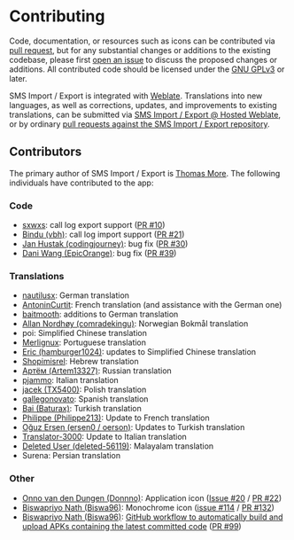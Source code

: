 # Contributing

Code, documentation, or resources such as icons can be contributed via [pull request](https://github.com/tmo1/sms-ie/pulls), but for any substantial changes or additions to the existing codebase, please first [open an issue](https://github.com/tmo1/sms-ie/issues) to discuss the proposed changes or additions. All contributed code should be licensed under the [GNU GPLv3](https://www.gnu.org/licenses/gpl-3.0.en.html) or later.

SMS Import / Export is integrated with [Weblate](https://weblate.org). Translations into new languages, as well as corrections, updates, and improvements to existing translations, can be submitted via [SMS Import / Export @ Hosted Weblate](https://hosted.weblate.org/engage/sms-import-export/), or by ordinary [pull requests against the SMS Import / Export repository](https://github.com/tmo1/sms-ie/pulls).

## Contributors

The primary author of SMS Import / Export is [Thomas More](https://github.com/tmo1). The following individuals have contributed to the app:

### Code

 - [sxwxs](https://github.com/sxwxs): call log export support ([PR #10](https://github.com/tmo1/sms-ie/pull/10))
 - [Bindu (vbh)](https://github.com/vbh): call log import support ([PR #21](https://github.com/tmo1/sms-ie/pull/21))
 - [Jan Hustak (codingjourney)](https://github.com/codingjourney): bug fix ([PR #30](https://github.com/tmo1/sms-ie/pull/30))
 - [Dani Wang (EpicOrange)](https://github.com/EpicOrange): bug fix ([PR #39](https://github.com/tmo1/sms-ie/pull/39))

### Translations

 - [nautilusx](https://github.com/nautilusx): German translation
 - [AntoninCurtit](https://github.com/AntoninCurtit): French translation (and assistance with the German one)
 - [baitmooth](https://github.com/baitmooth): additions to German translation
 - [Allan Nordhøy (comradekingu)](https://github.com/comradekingu): Norwegian Bokmål translation
 - poi: Simplified Chinese translation
 - [Merlignux](https://github.com/Merlignux): Portuguese translation
 - [Eric (hamburger1024)](https://hosted.weblate.org/user/hamburger1024/): updates to Simplified Chinese translation
 - [Shopimisrel](https://github.com/Shopimisrel): Hebrew translation
 - [Артём (Artem13327)](https://hosted.weblate.org/user/Artem13327/): Russian translation
 - [pjammo](https://github.com/pjammo): Italian translation
 - [jacek (TX5400)](https://hosted.weblate.org/user/TX5400/): Polish translation
 - [gallegonovato](https://github.com/gallegonovato): Spanish translation
 - [Bai (Baturax)](https://github.com/Baturax): Turkish translation
 - [Philippe (Philippe213)](https://hosted.weblate.org/user/philippe213/): Update to French translation
 - [Oğuz Ersen (ersen0 / oerson)](https://github.com/oersen): Updates to Turkish translation
 - [Translator-3000](https://hosted.weblate.org/user/Translator-3000/): Update to Italian translation
 - [Deleted User (deleted-56119)](https://hosted.weblate.org/user/deleted-56119/): Malayalam translation
 - Surena: Persian translation

### Other

 - [Onno van den Dungen (Donnno)](https://github.com/Donnnno): Application icon ([Issue #20](https://github.com/tmo1/sms-ie/issues/20) / [PR #22](https://github.com/tmo1/sms-ie/pull/22))
 - [Biswapriyo Nath (Biswa96)](https://github.com/Biswa96): Monochrome icon ([issue #114](https://github.com/tmo1/sms-ie/issues/114) / [PR #132](https://github.com/tmo1/sms-ie/pull/132))
 - [Biswapriyo Nath (Biswa96)](https://github.com/Biswa96): [GitHub workflow to automatically build and upload APKs containing the latest committed code](.github/workflows/build.yml) ([PR #99](https://github.com/tmo1/sms-ie/pull/99))
